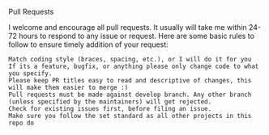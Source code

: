 Pull Requests

I welcome and encourage all pull requests. It usually will take me within 24-72 hours to respond to any issue or request. Here are some basic rules to follow to ensure timely addition of your request:

    Match coding style (braces, spacing, etc.), or I will do it for you
    If its a feature, bugfix, or anything please only change code to what you specify.
    Please keep PR titles easy to read and descriptive of changes, this will make them easier to merge :)
    Pull requests must be made against develop branch. Any other branch (unless specified by the maintainers) will get rejected.
    Check for existing issues first, before filing an issue.
    Make sure you follow the set standard as all other projects in this repo do
